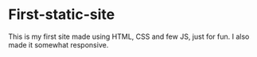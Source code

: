 # First-static-site
This is my first site made using HTML, CSS and few JS, just for fun. I also made it somewhat responsive.
